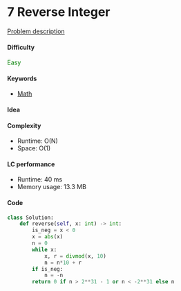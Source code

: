 7 Reverse Integer  
=======================
[Problem description](https://leetcode.com/problems/reverse-integer/)

#### Difficulty
<span style="color:green">Easy</span>

#### Keywords
- [Math](../categories/math.md)

#### Idea


#### Complexity
- Runtime: O(N)
- Space: O(1)

#### LC performance
- Runtime: 40 ms
- Memory usage: 13.3 MB

#### Code
```python
class Solution:
    def reverse(self, x: int) -> int:
        is_neg = x < 0 
        x = abs(x)
        n = 0
        while x:
            x, r = divmod(x, 10)
            n = n*10 + r
        if is_neg:
            n = -n
        return 0 if n > 2**31 - 1 or n < -2**31 else n
```